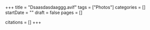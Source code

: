 +++
title = "Dsaasdasdaaggg.avif"
tags = ["Photos"]
categories = []
startDate = ""
draft = false
pages = []

citations = []
+++
